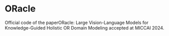 # ORacle
Official code of the paperORacle: Large Vision-Language Models for Knowledge-Guided Holistic OR Domain Modeling accepted at MICCAI 2024.
